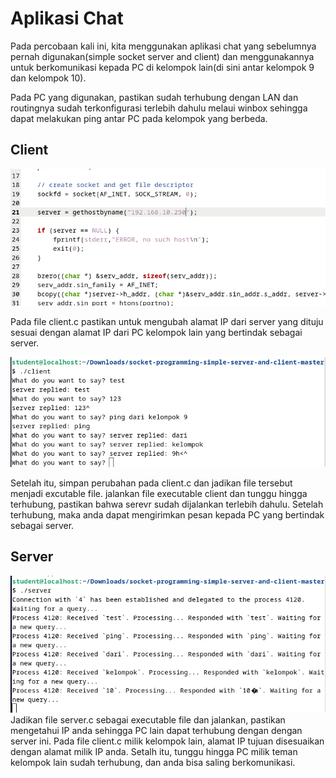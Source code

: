 # Aplikasi Chat
Pada percobaan kali ini, kita menggunakan aplikasi chat yang sebelumnya pernah digunakan(simple socket server and client) dan menggunakannya untuk berkomunikasi kepada PC di kelompok lain(di sini antar kelompok 9 dan kelompok 10).

Pada PC yang digunakan, pastikan sudah terhubung dengan LAN dan routingnya sudah terkonfigurasi terlebih dahulu melaui winbox sehingga dapat melakukan ping antar PC pada kelompok yang berbeda.

## Client

![alt text](https://github.com/AmirotulUmmah/Konsep-Jaringan/blob/main/assets/13-client-modif.png?raw=true)

Pada file client.c pastikan untuk mengubah alamat IP dari server yang dituju sesuai dengan alamat IP dari PC kelompok lain yang bertindak sebagai server.<br>

![alt text](https://github.com/AmirotulUmmah/Konsep-Jaringan/blob/main/assets/13-client.png?raw=true)

Setelah itu, simpan perubahan pada client.c dan jadikan file tersebut menjadi excutable file. jalankan file executable client dan tunggu hingga terhubung, pastikan bahwa serevr sudah dijalankan terlebih dahulu. Setelah terhubung, maka anda dapat mengirimkan pesan kepada PC yang bertindak sebagai server.

## Server

![alt text](https://github.com/AmirotulUmmah/Konsep-Jaringan/blob/main/assets/13-server.png?raw=true)
Jadikan file server.c sebagai executable file dan jalankan, pastikan mengetahui IP anda sehingga PC lain dapat terhubung dengan dengan server ini. Pada file client.c milik kelompok lain, alamat IP tujuan disesuaikan dengan alamat milik IP anda. Setalh itu, tunggu hingga PC milik teman kelompok lain sudah terhubung, dan anda bisa saling berkomunikasi.


